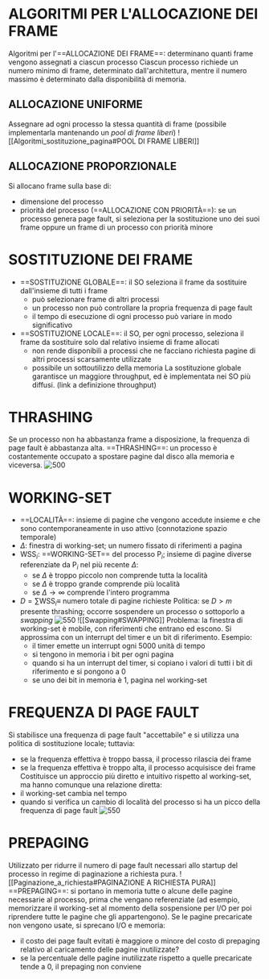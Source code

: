 # ALGORITMI PER L'ALLOCAZIONE DEI FRAME
Algoritmi per l'==ALLOCAZIONE DEI FRAME==: determinano quanti frame vengono assegnati a ciascun processo
Ciascun processo richiede un numero minimo di frame, determinato dall'architettura, mentre il numero massimo è determinato dalla disponibilità di memoria.

## ALLOCAZIONE UNIFORME
Assegnare ad ogni processo la stessa quantità di frame (possibile implementarla mantenando un _pool di frame liberi_)
![[Algoritmi_sostituzione_pagina#POOL DI FRAME LIBERI]]

## ALLOCAZIONE PROPORZIONALE
Si allocano frame sulla base di:
- dimensione del processo
- priorità del processo (==ALLOCAZIONE CON PRIORITÀ==): se un processo genera page fault, si seleziona per la sostituzione uno dei suoi frame oppure un frame di un processo con priorità minore

# SOSTITUZIONE DEI FRAME
- ==SOSTITUZIONE GLOBALE==: il SO seleziona il frame da sostituire dall'insieme di tutti i frame
	- può selezionare frame di altri processi
	- un processo non può controllare la propria frequenza di page fault
	- il tempo di esecuzione di ogni processo può variare in modo significativo
- ==SOSTITUZIONE LOCALE==: il SO, per ogni processo, seleziona il frame da sostituire solo dal relativo insieme di frame allocati
	- non rende disponibili a processi che ne facciano richiesta pagine di altri processi scarsamente utilizzate
	- possibile un sottoutilizzo della memoria
La sostituzione globale garantisce un maggiore throughput, ed è implementata nei SO più diffusi.
(link a definizione throughput)

# THRASHING
Se un processo non ha abbastanza frame a disposizione, la frequenza di page fault è abbastanza alta.
==THRASHING==: un processo è costantemente occupato a spostare pagine dal disco alla memoria e viceversa.
![500](thrashing.png)

# WORKING-SET
- ==LOCALITÀ==: insieme di pagine che vengono accedute insieme e che sono contemporaneamente in uso attivo (connotazione spazio temporale)
- $\Delta$: finestra di working-set; un numero fissato di riferimenti a pagina
- $\text{WSS}_{i}$: ==WORKING-SET== del processo $\text{P}_{i}$; insieme di pagine diverse referenziate da $\text{P}_{i}$ nel più recente $\Delta$:
	- se $\Delta$ è troppo piccolo non comprende tutta la località
	- se $\Delta$ è troppo grande comprende più località
	- se $\Delta \rightarrow \infty$ comprende l'intero programma
- $D = \sum \text{WSS}_{i} \equiv$ numero totale di pagine richieste
Politica: se $D > m$ presente thrashing; occorre sospendere un processo o sottoporlo a _swapping_
![550](working-set.png)
![[Swapping#SWAPPING]]
Problema: la finestra di working-set è mobile, con riferimenti che entrano ed escono. Si approssima con un interrupt del timer e un bit di riferimento.
Esempio:
	- il timer emette un interrupt ogni 5000 unità di tempo
	- si tengono in memoria i bit per ogni pagina
	- quando si ha un interrupt del timer, si copiano i valori di tutti i bit di riferimento e si pongono a 0
	- se uno dei bit in memoria è 1, pagina nel working-set

# FREQUENZA DI PAGE FAULT
Si stabilisce una frequenza di page fault "accettabile" e si utilizza una politica di sostituzione locale; tuttavia:
- se la frequenza effettiva è troppo bassa, il processo rilascia dei frame
- se la frequenza effettiva è troppo alta, il processo acquisisce dei frame
Costituisce un approccio più diretto e intuitivo rispetto al working-set, ma hanno comunque una relazione diretta:
- il working-set cambia nel tempo
- quando si verifica un cambio di località del processo si ha un picco della frequenza di page fault
![550](frequenza_page_fault.png)

# PREPAGING
Utilizzato per ridurre il numero di page fault necessari allo startup del processo in regime di paginazione a richiesta pura.
![[Paginazione_a_richiesta#PAGINAZIONE A RICHIESTA PURA]]
==PREPAGING==: si portano in memoria tutte o alcune delle pagine necessarie al processo, prima che vengano referenziate (ad esempio, memorizzare il working-set al momento della sospensione per I/O per poi riprendere tutte le pagine che gli appartengono).
Se le pagine precaricate non vengono usate, si sprecano I/O e memoria:
- il costo dei page fault evitati è maggiore o minore del costo di prepaging relativo al caricamento delle pagine inutilizzate?
- se la percentuale delle pagine inutilizzate rispetto a quelle precaricate tende a 0, il prepaging non conviene